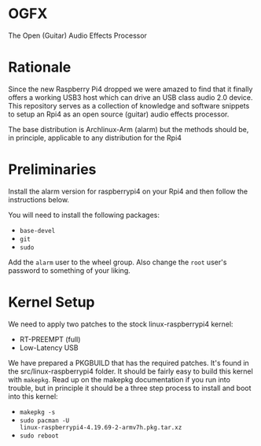# OGFX

The Open (Guitar) Audio Effects Processor

# Rationale

Since the new Raspberry Pi4 dropped we were amazed to find that it finally offers a working USB3 host which can drive an USB class audio 2.0 device. This repository serves as a collection of knowledge and software snippets to setup an Rpi4 as an open source (guitar) audio effects processor.

The base distribution is Archlinux-Arm (alarm) but the methods should be, in principle, applicable to any distribution for the Rpi4

# Preliminaries

Install the alarm version for raspberrypi4 on your Rpi4 and then follow the instructions below. 

You will need to install the following packages:

* <code>base-devel</code>
* <code>git</code>
* <code>sudo</code>

Add the <code>alarm</code> user to the <cide>wheel</code> group. Also change the <code>root</code> user's password to something of your liking.

# Kernel Setup

We need to apply two patches to the stock linux-raspberrypi4 kernel:

* RT-PREEMPT (full)
* Low-Latency USB 

We have prepared a PKGBUILD that has the required patches. It's found in the src/linux-raspberrypi4 folder. It should be fairly easy to build this kernel with <code>makepkg</code>. Read up on the makepkg documentation if you run into trouble, but in principle it should be a three step process to install and boot into this kernel:

* <code>makepkg -s</code>
* <code>sudo pacman -U linux-raspberrypi4-4.19.69-2-armv7h.pkg.tar.xz</code>
* <code>sudo reboot</code>
